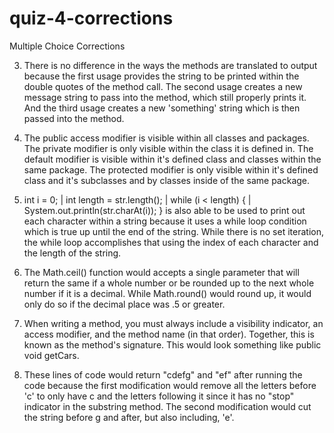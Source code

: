 # quiz-4-corrections

Multiple Choice Corrections

3. There is no difference in the ways the methods are translated to output because the first usage provides the string to be printed within the double quotes of the method call. The second usage creates a new message string to pass into the method, which still properly prints it. And the third usage creates a new 'something' string which is then passed into the method.

4. The public access modifier is visible within all classes and packages. The private modifier is only visible within the class it is defined in. The default modifier is visible within it's defined class and classes within the same package. The protected modifier is only visible within it's defined class and it's subclasses and by classes inside of the same package.

5. int i = 0; | int length = str.length(); | while (i < length) { | System.out.println(str.charAt(i)); } is also able to be used to print out each character within a string because it uses a while loop condition which is true up until the end of the string. While there is no set iteration, the while loop accomplishes that using the index of each character and the length of the string.

6. The Math.ceil() function would accepts a single parameter that will return the same if a whole number or be rounded up to the next whole number if it is a decimal. While Math.round() would round up, it would only do so if the decimal place was .5 or greater.

7. When writing a method, you must always include a visibility indicator, an access modifier, and the method name (in that order). Together, this is known as the method's signature. This would look something like public void getCars.

13. These lines of code would return "cdefg" and "ef" after running the code because the first modification would remove all the letters before 'c' to only have c and the letters following it since it has no "stop" indicator in the substring method. The second modification would cut the string before g and after, but also including, 'e'. 
